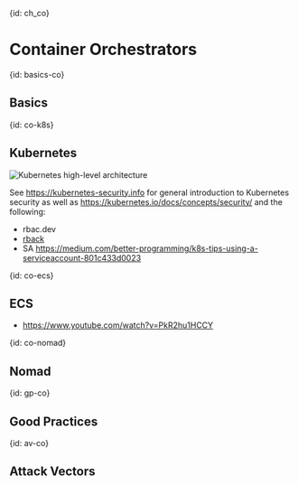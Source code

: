 {id: ch_co}
# Container Orchestrators

{id: basics-co}
## Basics

{id: co-k8s}
## Kubernetes

![Kubernetes high-level architecture](ch4_k8s-arch.png)

See https://kubernetes-security.info for general introduction to Kubernetes security as well as https://kubernetes.io/docs/concepts/security/ and the following:

- rbac.dev
- [rback](https://github.com/team-soteria/rback)
- SA https://medium.com/better-programming/k8s-tips-using-a-serviceaccount-801c433d0023

{id: co-ecs}
## ECS

* https://www.youtube.com/watch?v=PkR2hu1HCCY

{id: co-nomad}
## Nomad

{id: gp-co}
## Good Practices

{id: av-co}
## Attack Vectors




